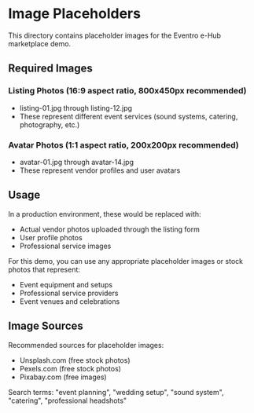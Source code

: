 # Image Placeholders

This directory contains placeholder images for the Eventro e-Hub marketplace demo.

## Required Images

### Listing Photos (16:9 aspect ratio, 800x450px recommended)
- listing-01.jpg through listing-12.jpg
- These represent different event services (sound systems, catering, photography, etc.)

### Avatar Photos (1:1 aspect ratio, 200x200px recommended)  
- avatar-01.jpg through avatar-14.jpg
- These represent vendor profiles and user avatars

## Usage

In a production environment, these would be replaced with:
- Actual vendor photos uploaded through the listing form
- User profile photos
- Professional service images

For this demo, you can use any appropriate placeholder images or stock photos that represent:
- Event equipment and setups
- Professional service providers
- Event venues and celebrations

## Image Sources

Recommended sources for placeholder images:
- Unsplash.com (free stock photos)
- Pexels.com (free stock photos)  
- Pixabay.com (free images)

Search terms: "event planning", "wedding setup", "sound system", "catering", "professional headshots"
